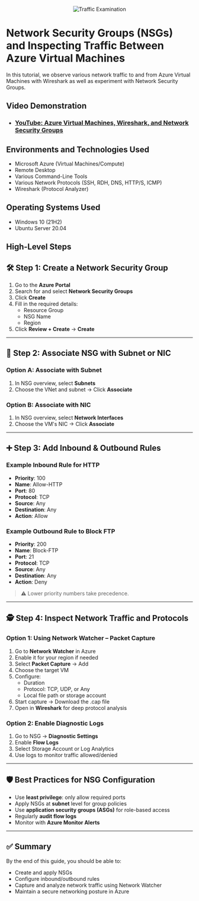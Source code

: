 <p align="center">
<img src="https://i.imgur.com/Ua7udoS.png" alt="Traffic Examination"/>
</p>

<h1>Network Security Groups (NSGs) and Inspecting Traffic Between Azure Virtual Machines</h1>
In this tutorial, we observe various network traffic to and from Azure Virtual Machines with Wireshark as well as experiment with Network Security Groups. <br />


<h2>Video Demonstration</h2>

- ### [YouTube: Azure Virtual Machines, Wireshark, and Network Security Groups](https://www.youtube.com)

<h2>Environments and Technologies Used</h2>

- Microsoft Azure (Virtual Machines/Compute)
- Remote Desktop
- Various Command-Line Tools
- Various Network Protocols (SSH, RDH, DNS, HTTP/S, ICMP)
- Wireshark (Protocol Analyzer)

<h2>Operating Systems Used </h2>

- Windows 10 (21H2)
- Ubuntu Server 20.04

<h2>High-Level Steps</h2>

## 🛠️ Step 1: Create a Network Security Group

1. Go to the **Azure Portal**
2. Search for and select **Network Security Groups**
3. Click **Create**
4. Fill in the required details:
   - Resource Group
   - NSG Name
   - Region
5. Click **Review + Create** → **Create**

---

## 🔗 Step 2: Associate NSG with Subnet or NIC

### Option A: Associate with Subnet
1. In NSG overview, select **Subnets**
2. Choose the VNet and subnet → Click **Associate**

### Option B: Associate with NIC
1. In NSG overview, select **Network Interfaces**
2. Choose the VM's NIC → Click **Associate**

---

## ➕ Step 3: Add Inbound & Outbound Rules

### Example Inbound Rule for HTTP
- **Priority**: 100
- **Name**: Allow-HTTP
- **Port**: 80
- **Protocol**: TCP
- **Source**: Any
- **Destination**: Any
- **Action**: Allow

### Example Outbound Rule to Block FTP
- **Priority**: 200
- **Name**: Block-FTP
- **Port**: 21
- **Protocol**: TCP
- **Source**: Any
- **Destination**: Any
- **Action**: Deny

> ⚠️ Lower priority numbers take precedence.

---

## 🕵️ Step 4: Inspect Network Traffic and Protocols

### Option 1: Using **Network Watcher – Packet Capture**

1. Go to **Network Watcher** in Azure
2. Enable it for your region if needed
3. Select **Packet Capture** → Add
4. Choose the target VM
5. Configure:
   - Duration
   - Protocol: TCP, UDP, or Any
   - Local file path or storage account
6. Start capture → Download the .cap file
7. Open in **Wireshark** for deep protocol analysis

### Option 2: Enable Diagnostic Logs

1. Go to NSG → **Diagnostic Settings**
2. Enable **Flow Logs**
3. Select Storage Account or Log Analytics
4. Use logs to monitor traffic allowed/denied

---

## 🛡️ Best Practices for NSG Configuration

- Use **least privilege**: only allow required ports
- Apply NSGs at **subnet** level for group policies
- Use **application security groups (ASGs)** for role-based access
- Regularly **audit flow logs**
- Monitor with **Azure Monitor Alerts**

---

## ✅ Summary

By the end of this guide, you should be able to:

- Create and apply NSGs
- Configure inbound/outbound rules
- Capture and analyze network traffic using Network Watcher
- Maintain a secure networking posture in Azure
